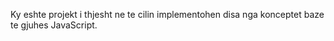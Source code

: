 Ky eshte projekt i thjesht ne te cilin implementohen disa nga konceptet baze te gjuhes JavaScript. 
